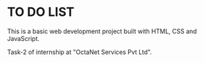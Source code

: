 # TO DO LIST

This is a basic web development project built with HTML, CSS and JavaScript.

Task-2 of internship at "OctaNet Services Pvt Ltd".
